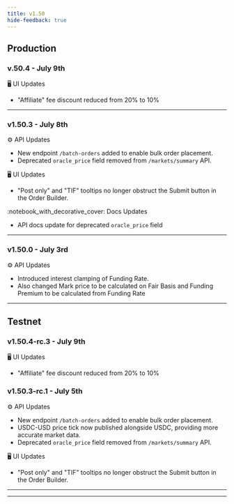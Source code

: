 ```yaml
---
title: v1.50
hide-feedback: true
---
```


## Production

### v.50.4 - July 9th

🖥️   UI Updates

* "Affiliate" fee discount reduced from 20% to 10%

***

### v1.50.3 - July 8th

⚙️ API Updates

* New endpoint `/batch-orders` added to enable bulk order placement.
* Deprecated `oracle_price` field removed from `/markets/summary` API.

🖥️   UI Updates

* "Post only" and "TIF" tooltips no longer obstruct the Submit button in the Order Builder.

:notebook\_with\_decorative\_cover: Docs Updates

* API docs update for deprecated `oracle_price` field

***

### v1.50.0 - July 3rd

⚙️ API Updates

* Introduced interest clamping of Funding Rate.
* Also changed Mark price to be calculated on Fair Basis and Funding Premium to be calculated from Funding Rate

***

## Testnet

### v1.50.4-rc.3 - July 9th

🖥️   UI Updates

* "Affiliate" fee discount reduced from 20% to 10%



### v1.50.3-rc.1 - July 5th

⚙️ API Updates

* New endpoint `/batch-orders` added to enable bulk order placement.
* USDC-USD price tick now published alongside USDC, providing more accurate market data.
* Deprecated `oracle_price` field removed from `/markets/summary` API.

🖥️   UI Updates

* "Post only" and "TIF" tooltips no longer obstruct the Submit button in the Order Builder.

***



***

